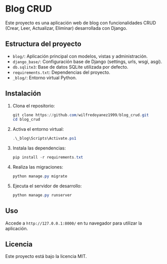 # Blog CRUD

Este proyecto es una aplicación web de blog con funcionalidades CRUD (Crear, Leer, Actualizar, Eliminar) desarrollada con Django.

## Estructura del proyecto
- `blog/`: Aplicación principal con modelos, vistas y administración.
- `django_base/`: Configuración base de Django (settings, urls, wsgi, asgi).
- `db.sqlite3`: Base de datos SQLite utilizada por defecto.
- `requirements.txt`: Dependencias del proyecto.
- `_blog/`: Entorno virtual Python.

## Instalación
1. Clona el repositorio:
   ```powershell
   git clone https://github.com/wilfredoyanez1999/blog_crud.git
   cd blog_crud
   ```
2. Activa el entorno virtual:
   ```powershell
   .\_blog\Scripts\Activate.ps1
   ```
3. Instala las dependencias:
   ```powershell
   pip install -r requirements.txt
   ```
4. Realiza las migraciones:
   ```powershell
   python manage.py migrate
   ```
5. Ejecuta el servidor de desarrollo:
   ```powershell
   python manage.py runserver
   ```

## Uso
Accede a `http://127.0.0.1:8000/` en tu navegador para utilizar la aplicación.

## Licencia
Este proyecto está bajo la licencia MIT.
